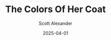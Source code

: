 ---
layout: podcast
title: "The Colors Of Her Coat"
author: Scott Alexander
description: https://www.astralcodexten.com/p/the-colors-of-her-coat
date: 2025-04-01
length: 4754602
duration: 1189
guid: the-colors-of-her-coat
---